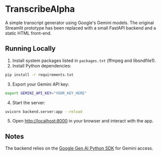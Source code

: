 # TranscribeAlpha

A simple transcript generator using Google's Gemini models. The original Streamlit prototype has been replaced with a small FastAPI backend and a static HTML front-end.

## Running Locally

1. Install system packages listed in `packages.txt` (ffmpeg and libsndfile1).
2. Install Python dependencies:

```bash
pip install -r requirements.txt
```

3. Export your Gemini API key:

```bash
export GEMINI_API_KEY="YOUR_KEY_HERE"
```

4. Start the server:

```bash
uvicorn backend.server:app --reload
```

5. Open [http://localhost:8000](http://localhost:8000) in your browser and interact with the app.

## Notes

The backend relies on the [Google Gen AI Python SDK](https://googleapis.github.io/python-genai/) for Gemini access.
